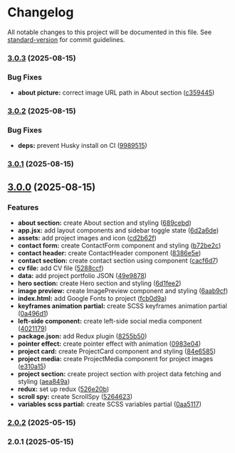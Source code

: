 # Changelog

All notable changes to this project will be documented in this file. See [standard-version](https://github.com/conventional-changelog/standard-version) for commit guidelines.

### [3.0.3](https://github.com/bryankazuro04/portfolio/compare/v3.0.2...v3.0.3) (2025-08-15)


### Bug Fixes

* **about picture:** correct image URL path in About section ([c359445](https://github.com/bryankazuro04/portfolio/commit/c3594453e626714ade317f56cdde1e9bc8763409))

### [3.0.2](https://github.com/bryankazuro04/portfolio/compare/v3.0.1...v3.0.2) (2025-08-15)


### Bug Fixes

* **deps:** prevent Husky install on CI ([9989515](https://github.com/bryankazuro04/portfolio/commit/99895153a6d9fe690e2a9f20905de48ac5fb6f9b))

### [3.0.1](https://github.com/bryankazuro04/portfolio/compare/v3.0.0...v3.0.1) (2025-08-15)

## [3.0.0](https://github.com/bryankazuro04/portfolio/compare/v2.0.2...v3.0.0) (2025-08-15)


### Features

* **about section:** create About section and styling ([689cebd](https://github.com/bryankazuro04/portfolio/commit/689cebda477b48c78d7c6278168f97310c7f638c))
* **app.jsx:** add layout components and sidebar toggle state ([6d2a6de](https://github.com/bryankazuro04/portfolio/commit/6d2a6de3c4776ae18629144dac85a272d063b72a))
* **assets:** add project images and icon ([cd2b62f](https://github.com/bryankazuro04/portfolio/commit/cd2b62f2400a01c7979a5bcbdbdb88b50edede2e))
* **contact form:** create ContactForm component and styling ([b72be2c](https://github.com/bryankazuro04/portfolio/commit/b72be2c9633812920b49fa2778cea681529548ea))
* **contact header:** create ContactHeader component ([8386e5e](https://github.com/bryankazuro04/portfolio/commit/8386e5e473065d9ecb4e3d160408e5aa62580170))
* **contact section:** create contact section using component ([cacf6d7](https://github.com/bryankazuro04/portfolio/commit/cacf6d7183ce0ad5d4713f1490e4744b51c1b4e9))
* **cv file:** add CV file ([5288ccf](https://github.com/bryankazuro04/portfolio/commit/5288ccfa77a96195617d3b0f7ad73ab904f837b4))
* **data:** add project portfolio JSON ([49e9878](https://github.com/bryankazuro04/portfolio/commit/49e987814961bf5ea9ebe6f810d4baf697221db5))
* **hero section:** create Hero section and styling ([6d1fee2](https://github.com/bryankazuro04/portfolio/commit/6d1fee2f402e57914707f211dc02458021ae3f8a))
* **image preview:** create ImagePreview component and styling ([6aab9cf](https://github.com/bryankazuro04/portfolio/commit/6aab9cfbf972109e1e566484890e565fa76e9a45))
* **index.html:** add Google Fonts to project ([fcb0d9a](https://github.com/bryankazuro04/portfolio/commit/fcb0d9aa0c7658470b9ad2634a2c1715e7d9758e))
* **keyframes animation partial:** create SCSS keyframes animation partial ([0a496d1](https://github.com/bryankazuro04/portfolio/commit/0a496d1af29d5852373927c929bac82ed5275020))
* **left-side component:** create left-side social media component ([4021179](https://github.com/bryankazuro04/portfolio/commit/40211798238baf3cd50bed50e27382fb2d4d45b2))
* **package.json:** add Redux plugin ([8255b50](https://github.com/bryankazuro04/portfolio/commit/8255b50805f3bc12d864b24314ffb2f65bf58b37))
* **pointer effect:** create pointer effect with animation ([0983e04](https://github.com/bryankazuro04/portfolio/commit/0983e045362de16ec580b9b81c7f3f95c246fd46))
* **project card:** create ProjectCard component and styling ([84e6585](https://github.com/bryankazuro04/portfolio/commit/84e6585c8a3207d65bd59d969b6d7f30a72d7b65))
* **project media:** create ProjectMedia component for project images ([e310a15](https://github.com/bryankazuro04/portfolio/commit/e310a153e8189c97d11598edafecdf9d2f71b3c9))
* **project section:** create project section with project data fetching and styling ([aea849a](https://github.com/bryankazuro04/portfolio/commit/aea849a90639380bbd78f77e2ee9d9a7003d9b94))
* **redux:** set up redux ([526e20b](https://github.com/bryankazuro04/portfolio/commit/526e20ba3b106201fa0b952ed6f48a19a5db0f11))
* **scroll spy:** create ScrollSpy ([5264623](https://github.com/bryankazuro04/portfolio/commit/526462379ab88f537224b97b25c3e4511c80a01b))
* **variables scss partial:** create SCSS variables partial ([0aa5117](https://github.com/bryankazuro04/portfolio/commit/0aa51174d21a28be61621e5f591e72da755428cc))

### [2.0.2](https://github.com/bryankazuro04/portfolio/compare/v2.0.1...v2.0.2) (2025-05-15)

### 2.0.1 (2025-05-15)

